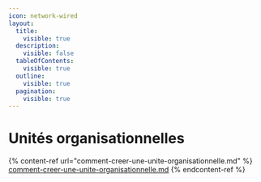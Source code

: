```yaml
---
icon: network-wired
layout:
  title:
    visible: true
  description:
    visible: false
  tableOfContents:
    visible: true
  outline:
    visible: true
  pagination:
    visible: true
---
```


# Unités organisationnelles

{% content-ref url="comment-creer-une-unite-organisationnelle.md" %}
[comment-creer-une-unite-organisationnelle.md](comment-creer-une-unite-organisationnelle.md)
{% endcontent-ref %}